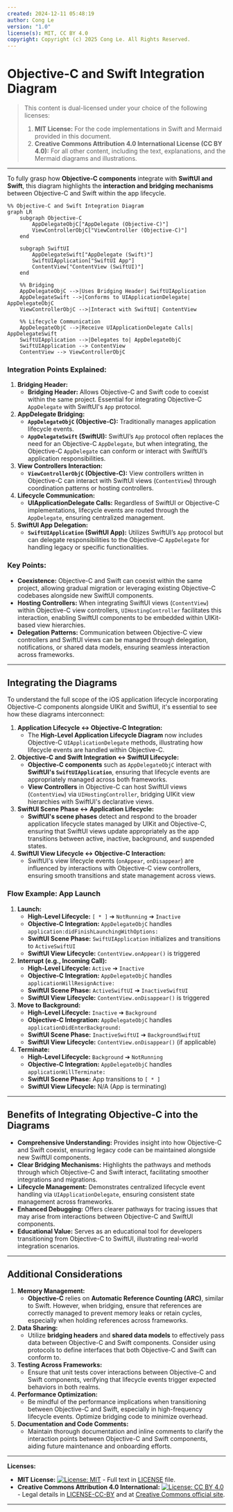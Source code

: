 ```yaml
---
created: 2024-12-11 05:48:19
author: Cong Le
version: "1.0"
license(s): MIT, CC BY 4.0
copyright: Copyright (c) 2025 Cong Le. All Rights Reserved.
---
```




# Objective-C and Swift Integration Diagram

> This content is dual-licensed under your choice of the following licenses:
> 1.  **MIT License:** For the code implementations in Swift and Mermaid provided in this document.
> 2.  **Creative Commons Attribution 4.0 International License (CC BY 4.0):** For all other content, including the text, explanations, and the Mermaid diagrams and illustrations.

---


To fully grasp how **Objective-C components** integrate with **SwiftUI and Swift**, this diagram highlights the **interaction and bridging mechanisms** between Objective-C and Swift within the app lifecycle.

```mermaid
%% Objective-C and Swift Integration Diagram
graph LR
    subgraph Objective-C
        AppDelegateObjC["AppDelegate (Objective-C)"]
        ViewControllerObjC["ViewController (Objective-C)"]
    end

    subgraph SwiftUI
        AppDelegateSwift["AppDelegate (Swift)"]
        SwiftUIApplication["SwiftUI App"]
        ContentView["ContentView (SwiftUI)"]
    end

    %% Bridging
    AppDelegateObjC -->|Uses Bridging Header| SwiftUIApplication
    AppDelegateSwift -->|Conforms to UIApplicationDelegate| AppDelegateObjC
    ViewControllerObjC -->|Interact with SwiftUI| ContentView

    %% Lifecycle Communication
    AppDelegateObjC -->|Receive UIApplicationDelegate Calls| AppDelegateSwift
    SwiftUIApplication -->|Delegates to| AppDelegateObjC
    SwiftUIApplication --> ContentView
    ContentView --> ViewControllerObjC

```

### Integration Points Explained:

1. **Bridging Header:**
    - **Bridging Header:** Allows Objective-C and Swift code to coexist within the same project. Essential for integrating Objective-C `AppDelegate` with SwiftUI's `App` protocol.
2. **AppDelegate Bridging:**
    - **`AppDelegateObjC` (Objective-C):** Traditionally manages application lifecycle events.
    - **`AppDelegateSwift` (SwiftUI):** SwiftUI’s `App` protocol often replaces the need for an Objective-C `AppDelegate`, but when integrating, the Objective-C `AppDelegate` can conform or interact with SwiftUI’s application responsibilities.
3. **View Controllers Interaction:**
    - **`ViewControllerObjC` (Objective-C):** View controllers written in Objective-C can interact with SwiftUI views (`ContentView`) through coordination patterns or hosting controllers.
4. **Lifecycle Communication:**
    - **UIApplicationDelegate Calls:** Regardless of SwiftUI or Objective-C implementations, lifecycle events are routed through the `AppDelegate`, ensuring centralized management.
5. **SwiftUI App Delegation:**
    - **`SwiftUIApplication` (SwiftUI App):** Utilizes SwiftUI’s `App` protocol but can delegate responsibilities to the Objective-C `AppDelegate` for handling legacy or specific functionalities.

### Key Points:

- **Coexistence:** Objective-C and Swift can coexist within the same project, allowing gradual migration or leveraging existing Objective-C codebases alongside new SwiftUI components.
- **Hosting Controllers:** When integrating SwiftUI views (`ContentView`) within Objective-C view controllers, `UIHostingController` facilitates this interaction, enabling SwiftUI components to be embedded within UIKit-based view hierarchies.
- **Delegation Patterns:** Communication between Objective-C view controllers and SwiftUI views can be managed through delegation, notifications, or shared data models, ensuring seamless interaction across frameworks.

---

## Integrating the Diagrams

To understand the full scope of the iOS application lifecycle incorporating Objective-C components alongside UIKit and SwiftUI, it's essential to see how these diagrams interconnect:

1. **Application Lifecycle ↔ Objective-C Integration:**
    - The **High-Level Application Lifecycle Diagram** now includes Objective-C `UIApplicationDelegate` methods, illustrating how lifecycle events are handled within Objective-C.
2. **Objective-C and Swift Integration ↔ SwiftUI Lifecycle:**
    - **Objective-C components** such as `AppDelegateObjC` interact with **SwiftUI's `SwiftUIApplication`**, ensuring that lifecycle events are appropriately managed across both frameworks.
    - **View Controllers** in Objective-C can host SwiftUI views (`ContentView`) via `UIHostingController`, bridging UIKit view hierarchies with SwiftUI's declarative views.
3. **SwiftUI Scene Phase ↔ Application Lifecycle:**
    - **SwiftUI's scene phases** detect and respond to the broader application lifecycle states managed by UIKit and Objective-C, ensuring that SwiftUI views update appropriately as the app transitions between active, inactive, background, and suspended states.
4. **SwiftUI View Lifecycle ↔ Objective-C Interaction:**
    - SwiftUI's view lifecycle events (`onAppear`, `onDisappear`) are influenced by interactions with Objective-C view controllers, ensuring smooth transitions and state management across views.

### Flow Example: App Launch

1. **Launch:**
    - **High-Level Lifecycle:** `[ * ]` ➔ `NotRunning` ➔ `Inactive`
    - **Objective-C Integration:** `AppDelegateObjC` handles `application:didFinishLaunchingWithOptions:`
    - **SwiftUI Scene Phase:** `SwiftUIApplication` initializes and transitions to `ActiveSwiftUI`
    - **SwiftUI View Lifecycle:** `ContentView.onAppear()` is triggered
2. **Interrupt (e.g., Incoming Call):**
    - **High-Level Lifecycle:** `Active` ➔ `Inactive`
    - **Objective-C Integration:** `AppDelegateObjC` handles `applicationWillResignActive:`
    - **SwiftUI Scene Phase:** `ActiveSwiftUI` ➔ `InactiveSwiftUI`
    - **SwiftUI View Lifecycle:** `ContentView.onDisappear()` is triggered
3. **Move to Background:**
    - **High-Level Lifecycle:** `Inactive` ➔ `Background`
    - **Objective-C Integration:** `AppDelegateObjC` handles `applicationDidEnterBackground:`
    - **SwiftUI Scene Phase:** `InactiveSwiftUI` ➔ `BackgroundSwiftUI`
    - **SwiftUI View Lifecycle:** `ContentView.onDisappear()` (if applicable)
4. **Terminate:**
    - **High-Level Lifecycle:** `Background` ➔ `NotRunning`
    - **Objective-C Integration:** `AppDelegateObjC` handles `applicationWillTerminate:`
    - **SwiftUI Scene Phase:** App transitions to `[ * ]`
    - **SwiftUI View Lifecycle:** N/A (App is terminating)

----

## Benefits of Integrating Objective-C into the Diagrams

- **Comprehensive Understanding:** Provides insight into how Objective-C and Swift coexist, ensuring legacy code can be maintained alongside new SwiftUI components.
- **Clear Bridging Mechanisms:** Highlights the pathways and methods through which Objective-C and Swift interact, facilitating smoother integrations and migrations.
- **Lifecycle Management:** Demonstrates centralized lifecycle event handling via `UIApplicationDelegate`, ensuring consistent state management across frameworks.
- **Enhanced Debugging:** Offers clearer pathways for tracing issues that may arise from interactions between Objective-C and SwiftUI components.
- **Educational Value:** Serves as an educational tool for developers transitioning from Objective-C to SwiftUI, illustrating real-world integration scenarios.

---

## Additional Considerations

1. **Memory Management:**
    - **Objective-C** relies on **Automatic Reference Counting (ARC)**, similar to Swift. However, when bridging, ensure that references are correctly managed to prevent memory leaks or retain cycles, especially when holding references across frameworks.
2. **Data Sharing:**
    - Utilize **bridging headers** and **shared data models** to effectively pass data between Objective-C and Swift components. Consider using protocols to define interfaces that both Objective-C and Swift can conform to.
3. **Testing Across Frameworks:**
    - Ensure that unit tests cover interactions between Objective-C and Swift components, verifying that lifecycle events trigger expected behaviors in both realms.
4. **Performance Optimization:**
    - Be mindful of the performance implications when transitioning between Objective-C and Swift, especially in high-frequency lifecycle events. Optimize bridging code to minimize overhead.
5. **Documentation and Code Comments:**
    - Maintain thorough documentation and inline comments to clarify the interaction points between Objective-C and Swift components, aiding future maintenance and onboarding efforts.


---
**Licenses:**

- **MIT License:**  [![License: MIT](https://img.shields.io/badge/License-MIT-yellow.svg)](LICENSE) - Full text in [LICENSE](LICENSE) file.
- **Creative Commons Attribution 4.0 International:** [![License: CC BY 4.0](https://licensebuttons.net/l/by/4.0/88x31.png)](LICENSE-CC-BY) - Legal details in [LICENSE-CC-BY](LICENSE-CC-BY) and at [Creative Commons official site](http://creativecommons.org/licenses/by/4.0/).

---

